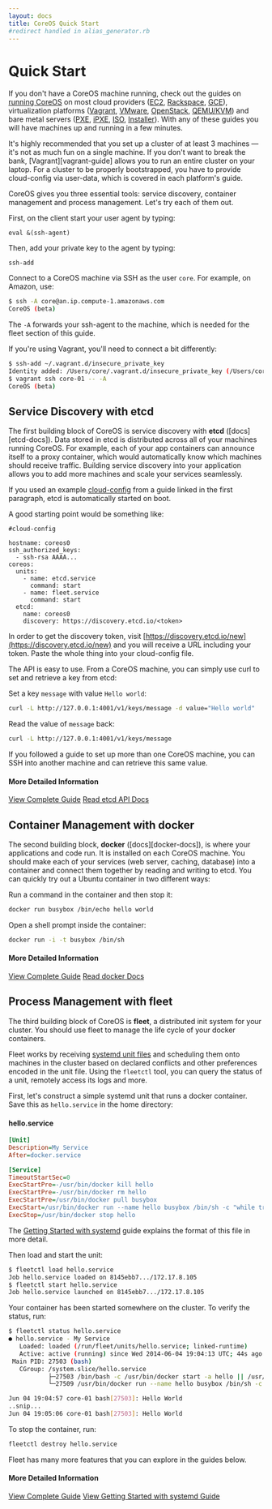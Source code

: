 ```yaml
---
layout: docs
title: CoreOS Quick Start
#redirect handled in alias_generator.rb
---
```


# Quick Start

If you don't have a CoreOS machine running, check out the guides on [running CoreOS]({{site.url}}/docs/#running-coreos) on most cloud providers ([EC2]({{site.url}}/docs/running-coreos/cloud-providers/ec2), [Rackspace]({{site.url}}/docs/running-coreos/cloud-providers/rackspace), [GCE]({{site.url}}/docs/running-coreos/cloud-providers/google-compute-engine)), virtualization platforms ([Vagrant]({{site.url}}/docs/running-coreos/platforms/vagrant), [VMware]({{site.url}}/docs/running-coreos/platforms/vmware), [OpenStack]({{site.url}}/docs/running-coreos/platforms/openstack), [QEMU/KVM]({{site.url}}/docs/running-coreos/platforms/qemu)) and bare metal servers ([PXE]({{site.url}}/docs/running-coreos/bare-metal/booting-with-pxe), [iPXE]({{site.url}}/docs/running-coreos/bare-metal/booting-with-ipxe), [ISO]({{site.url}}/docs/running-coreos/platforms/iso), [Installer]({{site.url}}/docs/running-coreos/bare-metal/installing-to-disk)). With any of these guides you will have machines up and running in a few minutes.

It's highly recommended that you set up a cluster of at least 3 machines &mdash; it's not as much fun on a single machine. If you don't want to break the bank, [Vagrant][vagrant-guide] allows you to run an entire cluster on your laptop. For a cluster to be properly bootstrapped, you have to provide cloud-config via user-data, which is covered in each platform's guide.

CoreOS gives you three essential tools: service discovery, container management and process management. Let's try each of them out.

First, on the client start your user agent by typing:
```
eval &(ssh-agent)
```

Then, add your private key to the agent by typing:
```
ssh-add
```

Connect to a CoreOS machine via SSH as the user `core`. For example, on Amazon, use:

```sh
$ ssh -A core@an.ip.compute-1.amazonaws.com
CoreOS (beta)
```

The `-A` forwards your ssh-agent to the machine, which is needed for the fleet section of this guide.

If you're using Vagrant, you'll need to connect a bit differently:

```sh
$ ssh-add ~/.vagrant.d/insecure_private_key
Identity added: /Users/core/.vagrant.d/insecure_private_key (/Users/core/.vagrant.d/insecure_private_key)
$ vagrant ssh core-01 -- -A
CoreOS (beta)
```

## Service Discovery with etcd

The first building block of CoreOS is service discovery with **etcd** ([docs][etcd-docs]). Data stored in etcd is distributed across all of your machines running CoreOS. For example, each of your app containers can announce itself to a proxy container, which would automatically know which machines should receive traffic. Building service discovery into your application allows you to add more machines and scale your services seamlessly.

If you used an example [cloud-config]({{site.url}}/docs/cluster-management/setup/cloudinit-cloud-config) from a guide linked in the first paragraph, etcd is automatically started on boot.

A good starting point would be something like:

```
#cloud-config

hostname: coreos0
ssh_authorized_keys:
  - ssh-rsa AAAA...
coreos:
  units:
    - name: etcd.service
      command: start
    - name: fleet.service
      command: start
  etcd:
    name: coreos0
    discovery: https://discovery.etcd.io/<token>
```

In order to get the discovery token, visit [https://discovery.etcd.io/new](https://discovery.etcd.io/new) and you will receive a URL including your token. Paste the whole thing into your cloud-config file.

The API is easy to use. From a CoreOS machine, you can simply use curl to set and retrieve a key from etcd:

Set a key `message` with value `Hello world`:

```sh
curl -L http://127.0.0.1:4001/v1/keys/message -d value="Hello world"
```

Read the value of `message` back:

```sh
curl -L http://127.0.0.1:4001/v1/keys/message
```

If you followed a guide to set up more than one CoreOS machine, you can SSH into another machine and can retrieve this same value.

#### More Detailed Information
<a class="btn btn-primary" href="{{ site.url }}/docs/distributed-configuration/getting-started-with-etcd/" data-category="More Information" data-event="Docs: Getting Started etcd">View Complete Guide</a>
<a class="btn btn-default" href="{{site.url}}/docs/distributed-configuration/etcd-api/">Read etcd API Docs</a>

## Container Management with docker

The second building block, **docker** ([docs][docker-docs]), is where your applications and code run. It is installed on each CoreOS machine. You should make each of your services (web server, caching, database) into a container and connect them together by reading and writing to etcd. You can quickly try out a Ubuntu container in two different ways:

Run a command in the container and then stop it: 

```sh
docker run busybox /bin/echo hello world
```

Open a shell prompt inside the container:

```sh
docker run -i -t busybox /bin/sh
```

#### More Detailed Information
<a class="btn btn-primary" href="{{ site.url }}/docs/launching-containers/building/getting-started-with-docker" data-category="More Information" data-event="Docs: Getting Started docker">View Complete Guide</a>
<a class="btn btn-default" href="http://docs.docker.io/">Read docker Docs</a>

## Process Management with fleet

The third building block of CoreOS is **fleet**, a distributed init system for your cluster. You should use fleet to manage the life cycle of your docker containers.

Fleet works by receiving [systemd unit files]({{site.url}}/docs/launching-containers/launching/getting-started-with-systemd/) and scheduling them onto machines in the cluster based on declared conflicts and other preferences encoded in the unit file. Using the `fleetctl` tool, you can query the status of a unit, remotely access its logs and more.

First, let's construct a simple systemd unit that runs a docker container. Save this as `hello.service` in the home directory:

#### hello.service

```ini
[Unit]
Description=My Service
After=docker.service

[Service]
TimeoutStartSec=0
ExecStartPre=-/usr/bin/docker kill hello
ExecStartPre=-/usr/bin/docker rm hello
ExecStartPre=/usr/bin/docker pull busybox
ExecStart=/usr/bin/docker run --name hello busybox /bin/sh -c "while true; do echo Hello World; sleep 1; done"
ExecStop=/usr/bin/docker stop hello
```

The [Getting Started with systemd]({{site.url}}/docs/launching-containers/launching/getting-started-with-systemd) guide explains the format of this file in more detail.

Then load and start the unit:

```sh
$ fleetctl load hello.service
Job hello.service loaded on 8145ebb7.../172.17.8.105
$ fleetctl start hello.service
Job hello.service launched on 8145ebb7.../172.17.8.105
```

Your container has been started somewhere on the cluster. To verify the status, run:

```sh
$ fleetctl status hello.service
● hello.service - My Service
   Loaded: loaded (/run/fleet/units/hello.service; linked-runtime)
   Active: active (running) since Wed 2014-06-04 19:04:13 UTC; 44s ago
 Main PID: 27503 (bash)
   CGroup: /system.slice/hello.service
           ├─27503 /bin/bash -c /usr/bin/docker start -a hello || /usr/bin/docker run --name hello busybox /bin/sh -c "while true; do echo Hello World; sleep 1; done"
           └─27509 /usr/bin/docker run --name hello busybox /bin/sh -c while true; do echo Hello World; sleep 1; done

Jun 04 19:04:57 core-01 bash[27503]: Hello World
..snip...
Jun 04 19:05:06 core-01 bash[27503]: Hello World
```

To stop the container, run:

```sh
fleetctl destroy hello.service
```

Fleet has many more features that you can explore in the guides below.

#### More Detailed Information
<a class="btn btn-primary" href="{{ site.url }}/docs/launching-containers/launching/launching-containers-fleet/" data-category="More Information" data-event="Docs: Launching Containers Fleet">View Complete Guide</a>
<a class="btn btn-default" href="{{ site.url }}/docs/launching-containers/launching/getting-started-with-systemd/" data-category="More Information" data-event="Docs: Getting Started with systemd">View Getting Started with systemd Guide</a>

